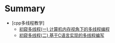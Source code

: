 # Summary

- [cpp多线程教学]
  - [初窥多线程(一) 计算机内存视角下的多线程编程](./chapter_0.md)
  - [初窥多线程(二) 基于C语言实现的多线程编写](./chapter_1.md)
